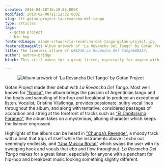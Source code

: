 ```yaml
---
created: 2016-04-18T16:30:58.000Z
modified: 2018-02-08T21:12:32.000Z
slug: ltt-gotan-project-la-revancha-del-tango
type: articles
tags:
  - gotan project
  - hip hop
featuredimage: album-artwork/la-revancha-del-tango-gotan-project.jpg
featuredimageAlt: Album artwork of 'La Revancha Del Tango' by Gotan Project
title: The timeless allure of &#8216;La Revancha Del Tango&#8217;
author: andrew-bridge
blurb: This still makes for a great listen, especially for anyone with a penchant for hip-hop and breakbeat music looking something slightly different.

---
```


<figure class="wide">
  <img src="album-artwork/la-revancha-del-tango-gotan-project.jpg" alt="Album artwork of 'La Revancha Del Tango' by Gotan Project" />
  <figcaption></figcaption>
</figure>

Gotan Project made their debut with *La Revancha Del Tango*. Most well known for [“Época”](https://www.youtube.com/watch?v=Jc7Lt5FLRiA), the album brings the passion of Argentinian tango and the beats and sampling of hip-hop and breakbeat to produce an exceptional listen. Vocalist, Cristina Vilallonga, provides passionate, sultry vocal lines throughout the album, and along with tentative, considered passages of accordion and string at the forefront of tracks such as [“El Capitalismo Foráneo”](https://www.youtube.com/watch?v=zMFmk_eSBY0), the album takes on a mysterious, alluring character which keeps the listener engrossed.

Highlights of the album can be heard in [“Chunga’s Revenge”](https://www.youtube.com/watch?v=iPTWbcijFnE), a moody track with a beat that trips of itself while the instruments above it echo out seemingly endlessly, and [“Una Música Brutal”](https://www.youtube.com/watch?v=TVQbyRZ_euQ) which sways the user with its sweeping hook and vocals that ebb and flow throughout. *La Revancha Del Tango* makes for a great listen, especially for anyone with a penchant for hip-hop and breakbeat music looking something slightly different.